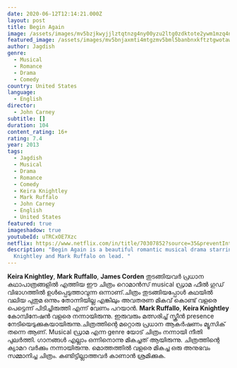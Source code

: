```yaml
---
date: 2020-06-12T12:14:21.000Z
layout: post
title: Begin Again
image: /assets/images/mv5bzjkwyjjlztqtnzg4ny00yzu2ltg0zdktote2ywm1mzq4nzy5xkeyxkfqcgdeqxvyntmymdkwmte-._v1_ql50_sy480_sx662_al_.jpg
featured_image: /assets/images/mv5bnjaxmti4mtgzmv5bml5banbnxkftztgwotawodewmje-._v1_ql50_sy500_cr0-0-334-500_al_.jpg
author: Jagdish
genre:
  - Musical
  - Romance
  - Drama
  - Comedy
country: United States
language:
  - English
director:
  - John Carney
subtitle: []
duration: 104
content_rating: 16+
rating: 7.4
year: 2013
tags:
  - Jagdish
  - Musical
  - Drama
  - Romance
  - Comedy
  - Keira Knightley
  - Mark Ruffalo
  - John Carney
  - English
  - United States
featured: true
imageshadow: true
youtubeId: uTRCxOE7Xzc
netflix: https://www.netflix.com/in/title/70307852?source=35&preventIntent=true
description: "Begin Again is a beautiful romantic musical drama starring Keira
  Knightley and Mark Ruffalo on lead. "
---
```

**Keira Knightley**, **Mark Ruffallo**, **James Corden** തുടങ്ങിയവർ പ്രധാന കഥാപാത്രങ്ങളിൽ എത്തിയ ഈ ചിത്രം റൊമാൻസ് musical ഡ്രാമ ഫീൽ ഗുഡ് വിഭാഗത്തിൽ ഉൾപ്പെടുത്താവുന്ന ഒന്നാണ്.ചിത്രം തുടങ്ങിയപ്പോൾ കഥയിൽ വലിയ പുതുമ ഒന്നും തോന്നിയില്ല എങ്കിലും അവതരണ മികവ് കൊണ്ട് വളരെ പെട്ടെന്ന് പിടിച്ചിരുത്തി എന്ന് വേണം പറയാൻ. **Mark Ruffallo**, **Keira Knightley** കോമ്പിനേഷൻ വളരെ നന്നായിരുന്നു. ഇരുവരും മത്സരിച്ച് സ്ക്രീൻ presence നേടിയെടുക്കുകയായിരുന്നു.ചിത്രത്തിന്റെ മറ്റൊരു പ്രധാന ആകർഷണം മ്യൂസിക് തന്നെ ആണ്. Musical ഡ്രാമ എന്ന genre യോട് ചിത്രം നന്നായി നീതി പുലർത്തി. ഗാനങ്ങൾ എല്ലാം ഒന്നിനൊന്നു മികച്ചത് ആയിരുന്നു. ചിത്രത്തിന്റെ ക്യാമറ വർക്കും നന്നായിരുന്നു.
മൊത്തത്തിൽ വളരെ മികച്ച ഒരു അനുഭവം സമ്മാനിച്ച ചിത്രം. കണ്ടിട്ടില്ലാത്തവർ കാണാൻ ശ്രമിക്കുക.